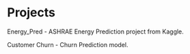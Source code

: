 # Projects
Energy_Pred - ASHRAE Energy Prediction project from Kaggle.

Customer Churn - Churn Prediction model.
